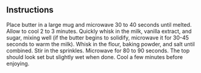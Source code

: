 ## Instructions
Place butter in a large mug and microwave 30 to 40 seconds until melted. Allow to cool 2 to 3 minutes.
Quickly whisk in the milk, vanilla extract, and sugar, mixing well (if the butter begins to solidify, microwave it for 30-45 seconds to warm the milk). Whisk in the flour, baking powder, and salt until combined. Stir in the sprinkles.
Microwave for 80 to 90 seconds. The top should look set but slightly wet when done. Cool a few minutes before enjoying.